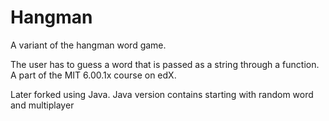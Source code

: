 # Hangman
A variant of the hangman word game.

The user has to guess a word that is passed as a string through a function.
A part of the MIT 6.00.1x course on edX.

Later forked using Java. Java version contains starting with random word and multiplayer
